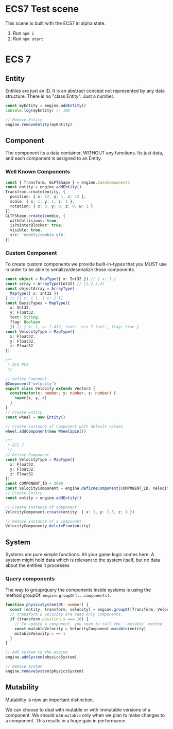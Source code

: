 # ECS7 Test scene
This scene is built with the ECS7 in alpha state.

1. Run `npm i`
2. Run `npm start`


# ECS 7
## Entity
Entities are just an ID. It is an abstract concept not represented by any data structure. There is no "class Entity". Just a number.

```ts
const myEntity = engine.addEntity()
console.log(myEntity) // 100

// Remove Entity
engine.removeEntity(myEntity)
```

## Component
The component its a data container, WITHOUT any functions.
Its just data, and each component is assigned to an Entity.

### Well Known Components
```ts
const { Transform, GLFTShape } = engine.baseComponents
const entity = engine.addEntity()
Transfrom.create(entity, {
  position: { x: 12, y: 1, z: 12 },
  scale: { x: 1, y: 1, z: 1 },
  rotation: { x: 0, y: 0, z: 0, w: 1 }
})
GLTFShape.create(zombie, {
  withCollisions: true,
  isPointerBlocker: true,
  visible: true,
  src: 'models/zombie.glb'
})
```


### Custom Component
To create custom components we provide built-in-types that you MUST use in order to be able to serialize/deserialize those components.
```ts
const object = MapType({ x: Int32 }) // { x: 1 }
const array = ArrayType(Int32) // [1,2,3,4]
const objectArray = ArrayType(
  MapType({ x: Int32 })
) // [{ x: 1 }, { x: 2 }]
const BasicTypes = MapType({
  x: Int32,
  y: Float32,
  text: String,
  flag: Boolean
  }) // { x: 1, y: 1.412, text: 'ecs 7 text', flag: true }
const VelocityType = MapType({
  x: Float32,
  y: Float32,
  z: Float32
})
```

```ts
/**
 * OLD ECS
 */

// Define Coponent
@Component("velocity")
export class Velocity extends Vector3 {
  constructor(x: number, y: number, z: number) {
    super(x, y, z)
  }
}
// Create entity
const wheel = new Entity()

// Create instance of component with default values
wheel.addComponent(new WheelSpin())

/**
 * ECS 7
 */
// Define Component
const VelocityType = MapType({
  x: Float32,
  y: Float32,
  z: Float32
})
const COMPONENT_ID = 2008
const VelocityComponent = engine.deficneComponent(COMPONENT_ID, Velocity)
// Create Entity
const entity = engine.addEntity()

// Create instance of component
VelocityComponent.create(entity, { x: 1, y: 2.3, z: 8 })

// Remove instance of a component
VelocityComponenty.deleteFrom(entity)
```



## System
Systems are pure simple functions.
All your game logic comes here.
A system might hold data which is relevant to the system itself, but no data about the entities it processes

### Query components
The way to group/query the components inside systems is using the method groupOf. `engine.groupOf(...components)`.


```ts
function physicsSystem(dt: number) {
  const [entity, transform, velocity] = engine.groupOf(Transform, Velociy)
  // transform & velocity are read only components.
  if (transform.position.x === 10) {
    // To update a component, you need to call the `.mutable` method
    const mutableVelocity = VelocityComponent.mutable(entity)
    mutableVelocity.x += 1
  }
}

// Add system to the engine
engine.addSystem(physicsSystem)

// Remove system
engine.removeSystem(physicsSystem)
```

## Mutability
Mutability is now an important distinction.

We can choose to deal with mutable or with immutable versions of a component. We should use `mutable` only when we plan to make changes to a component.
This results in a huge gain in performance.